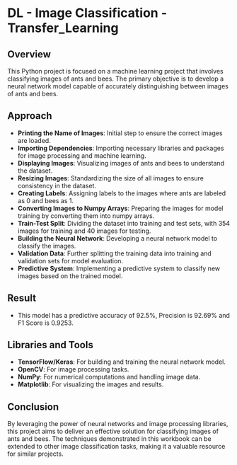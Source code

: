 # DL - Image Classification - Transfer_Learning

**Overview**
------------
This Python project is focused on a machine learning project that involves classifying images of ants and bees. The primary objective is to develop a neural network model capable of accurately distinguishing between images of ants and bees.

**Approach**
---------------
- **Printing the Name of Images**: Initial step to ensure the correct images are loaded.
- **Importing Dependencies**: Importing necessary libraries and packages for image processing and machine learning.
- **Displaying Images**: Visualizing images of ants and bees to understand the dataset.
- **Resizing Images**: Standardizing the size of all images to ensure consistency in the dataset.
- **Creating Labels**: Assigning labels to the images where ants are labeled as 0 and bees as 1.
- **Converting Images to Numpy Arrays**: Preparing the images for model training by converting them into numpy arrays.
- **Train-Test Split**: Dividing the dataset into training and test sets, with 354 images for training and 40 images for testing.
- **Building the Neural Network**: Developing a neural network model to classify the images.
- **Validation Data**: Further splitting the training data into training and validation sets for model evaluation.
- **Predictive System**: Implementing a predictive system to classify new images based on the trained model.

**Result**
------------
- This model has a predictive accuracy of 92.5%, Precision is 92.69% and F1 Score is 0.9253.

**Libraries and Tools**
-----------------------
- **TensorFlow/Keras**: For building and training the neural network model.
- **OpenCV**: For image processing tasks.
- **NumPy**: For numerical computations and handling image data.
- **Matplotlib**: For visualizing the images and results.

**Conclusion**
--------------
By leveraging the power of neural networks and image processing libraries, this project aims to deliver an effective solution for classifying images of ants and bees. The techniques demonstrated in this workbook can be extended to other image classification tasks, making it a valuable resource for similar projects.
